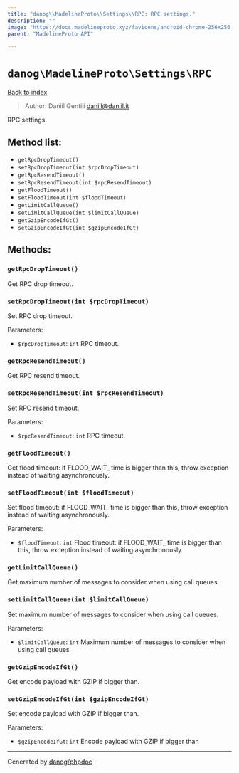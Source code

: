 ```yaml
---
title: "danog\\MadelineProto\\Settings\\RPC: RPC settings."
description: ""
image: "https://docs.madelineproto.xyz/favicons/android-chrome-256x256.png"
parent: "MadelineProto API"

---
```

# `danog\MadelineProto\Settings\RPC`
[Back to index](../../../index.html)

> Author: Daniil Gentili <daniil@daniil.it>  
  

RPC settings.  




## Method list:
* `getRpcDropTimeout()`
* `setRpcDropTimeout(int $rpcDropTimeout)`
* `getRpcResendTimeout()`
* `setRpcResendTimeout(int $rpcResendTimeout)`
* `getFloodTimeout()`
* `setFloodTimeout(int $floodTimeout)`
* `getLimitCallQueue()`
* `setLimitCallQueue(int $limitCallQueue)`
* `getGzipEncodeIfGt()`
* `setGzipEncodeIfGt(int $gzipEncodeIfGt)`

## Methods:
### `getRpcDropTimeout()`

Get RPC drop timeout.



### `setRpcDropTimeout(int $rpcDropTimeout)`

Set RPC drop timeout.


Parameters:

* `$rpcDropTimeout`: `int` RPC timeout.  



### `getRpcResendTimeout()`

Get RPC resend timeout.



### `setRpcResendTimeout(int $rpcResendTimeout)`

Set RPC resend timeout.


Parameters:

* `$rpcResendTimeout`: `int` RPC timeout.  



### `getFloodTimeout()`

Get flood timeout: if FLOOD_WAIT_ time is bigger than this, throw exception instead of waiting asynchronously.



### `setFloodTimeout(int $floodTimeout)`

Set flood timeout: if FLOOD_WAIT_ time is bigger than this, throw exception instead of waiting asynchronously.


Parameters:

* `$floodTimeout`: `int` Flood timeout: if FLOOD_WAIT_ time is bigger than this, throw exception instead of waiting asynchronously  



### `getLimitCallQueue()`

Get maximum number of messages to consider when using call queues.



### `setLimitCallQueue(int $limitCallQueue)`

Set maximum number of messages to consider when using call queues.


Parameters:

* `$limitCallQueue`: `int` Maximum number of messages to consider when using call queues  



### `getGzipEncodeIfGt()`

Get encode payload with GZIP if bigger than.



### `setGzipEncodeIfGt(int $gzipEncodeIfGt)`

Set encode payload with GZIP if bigger than.


Parameters:

* `$gzipEncodeIfGt`: `int` Encode payload with GZIP if bigger than  



---
Generated by [danog/phpdoc](https://phpdoc.daniil.it)

